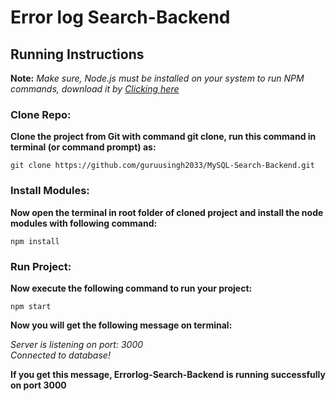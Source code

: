 # Error log Search-Backend

## Running Instructions

**Note:** *Make sure, Node.js must be installed on your system to run NPM commands, download it by [Clicking here](https://nodejs.org/en/)*

### Clone Repo:

**Clone the project from Git with command git clone, run this command in terminal (or command prompt) as:**

`git clone https://github.com/guruusingh2033/MySQL-Search-Backend.git`

### Install Modules:

**Now open the terminal in root folder of cloned project and install the node modules with following command:**

`npm install`

### Run Project:

**Now execute the following command to run your project:**

`npm start`

**Now you will get the following message on terminal:**

*Server is listening on port: 3000*  
*Connected to database!*

**If you get this message, Errorlog-Search-Backend is running successfully on port 3000**